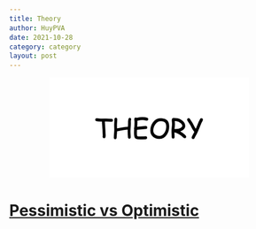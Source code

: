 ```yaml
---
title: Theory
author: HuyPVA
date: 2021-10-28
category: category
layout: post
---
```


<div align="center">
    <img src="../assets/images/theory/theory.png"/>
</div>

# [Pessimistic vs Optimistic](../theory/pessimistic-optimistic)
